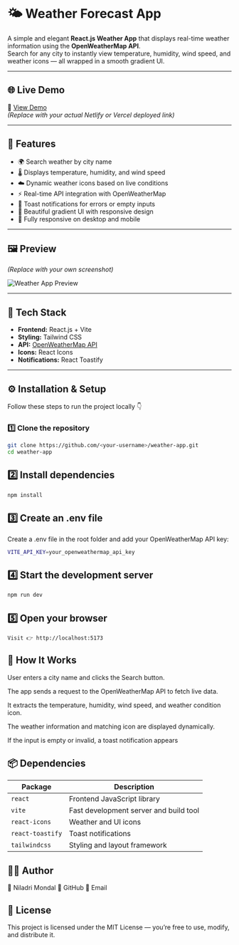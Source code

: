 # 🌤️ Weather Forecast App

A simple and elegant **React.js Weather App** that displays real-time weather information using the **OpenWeatherMap API**.  
Search for any city to instantly view temperature, humidity, wind speed, and weather icons — all wrapped in a smooth gradient UI.

---

## 🌐 Live Demo

🔗 [View Demo](https://your-deployment-link.netlify.app)  
*(Replace with your actual Netlify or Vercel deployed link)*

---

## 🚀 Features

- 🌍 Search weather by city name  
- 🌡️ Displays temperature, humidity, and wind speed  
- ☁️ Dynamic weather icons based on live conditions  
- ⚡ Real-time API integration with OpenWeatherMap  
- 💬 Toast notifications for errors or empty inputs  
- 🎨 Beautiful gradient UI with responsive design  
- 📱 Fully responsive on desktop and mobile  

---

## 🖼️ Preview

*(Replace with your own screenshot)*

![Weather App Preview](https://via.placeholder.com/900x450?text=Weather+App+Preview)

---

## 🧩 Tech Stack

- **Frontend:** React.js + Vite  
- **Styling:** Tailwind CSS  
- **API:** [OpenWeatherMap API](https://openweathermap.org/api)  
- **Icons:** React Icons  
- **Notifications:** React Toastify  

---

## ⚙️ Installation & Setup

Follow these steps to run the project locally 👇

### 1️⃣ Clone the repository
```bash
git clone https://github.com/<your-username>/weather-app.git
cd weather-app
```

## 2️⃣ Install dependencies
```bash
npm install
```

## 3️⃣ Create an .env file

Create a .env file in the root folder and add your OpenWeatherMap API key:
```bash
VITE_API_KEY=your_openweathermap_api_key
```

## 4️⃣ Start the development server
```bash
npm run dev
```
## 5️⃣ Open your browser
```bash
Visit 👉 http://localhost:5173
```

## 🧠 How It Works

User enters a city name and clicks the Search button.

The app sends a request to the OpenWeatherMap API to fetch live data.

It extracts the temperature, humidity, wind speed, and weather condition icon.

The weather information and matching icon are displayed dynamically.

If the input is empty or invalid, a toast notification appears

## 📦 Dependencies
| Package          | Description                            |
| ---------------- | -------------------------------------- |
| `react`          | Frontend JavaScript library            |
| `vite`           | Fast development server and build tool |
| `react-icons`    | Weather and UI icons                   |
| `react-toastify` | Toast notifications                    |
| `tailwindcss`    | Styling and layout framework           |


## 🧑‍💻 Author

👋 Niladri Mondal
💼 GitHub
📧 Email

## 📜 License

This project is licensed under the MIT License — you’re free to use, modify, and distribute it.










